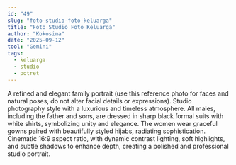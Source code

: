 ```yaml
---
id: "49"
slug: "foto-studio-foto-keluarga"
title: "Foto Studio Foto Keluarga"
author: "Kokosima"
date: "2025-09-12"
tool: "Gemini"
tags:
  - keluarga
  - studio
  - potret
---
```


A refined and elegant family portrait (use this reference photo for faces and natural poses, do not alter facial details or expressions). Studio photography style with a luxurious and timeless atmosphere. All males, including the father and sons, are dressed in sharp black formal suits with white shirts, symbolizing unity and elegance. The women wear graceful gowns paired with beautifully styled hijabs, radiating sophistication. Cinematic 16:9 aspect ratio, with dynamic contrast lighting, soft highlights, and subtle shadows to enhance depth, creating a polished and professional studio portrait.

